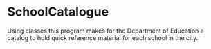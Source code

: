 # SchoolCatalogue
Using classes this program makes for the Department of Education a catalog to hold quick reference material for each school in the city.
